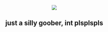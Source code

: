 <p align="center">
  <img src="https://github.com/user-attachments/assets/c95d6ab9-c6cf-4c4e-8ae1-b8f6a2a19ae0">
</p>

<h2 align="center">just a silly goober, int plsplspls</h2>
